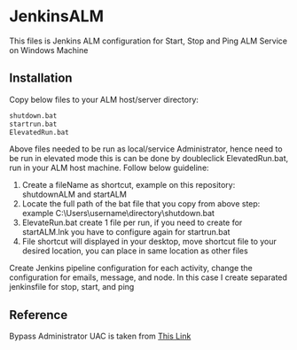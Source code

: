 # JenkinsALM

This files is Jenkins ALM configuration for Start, Stop and Ping ALM Service on Windows Machine

## Installation

Copy below files to your ALM host/server directory:
```bash
shutdown.bat
startrun.bat
ElevatedRun.bat
```

Above files needed to be run as local/service Administrator, hence need to be run in elevated mode
this is can be done by doubleclick ElevatedRun.bat, run in your ALM host machine. Follow below guideline:
1. Create a fileName as shortcut, example on this repository: shutdownALM and startALM
2. Locate the full path of the bat file that you copy from above step: example C:\Users\username\directory\shutdown.bat
3. ElevateRun.bat create 1 file per run, if you need to create for startALM.lnk you have to configure again for startrun.bat
4. File shortcut will displayed in your desktop, move shortcut file to your desired location, you can place in same location as other files

Create Jenkins pipeline configuration for each activity, change the configuration for emails, message, and node.
In this case I create separated jenkinsfile for stop, start, and ping

## Reference
Bypass Administrator UAC is taken from [This Link](https://www.tenforums.com/tutorials/57690-create-elevated-shortcut-without-uac-prompt-windows-10-a.html)
